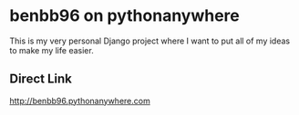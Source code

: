 # benbb96 on pythonanywhere

This is my very personal Django project where I want to put all of my ideas to make my life easier.

## Direct Link

http://benbb96.pythonanywhere.com